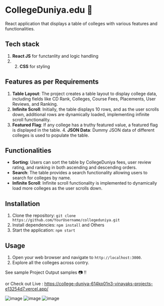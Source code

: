 # CollegeDuniya.edu 🏫 
React application that displays a table of colleges with various features and functionalities. 

## Tech stack 
1. **React JS** for functanlity and logic handling
2. 2. **CSS** for styling

## Features as per Requirements 
1. **Table Layout**: The project creates a table layout to display college data, including fields like CD Rank, Colleges, Course Fees, Placements, User Reviews, and Ranking.
2. **Infinite Scroll**: Initially, the table displays 10 rows, and as the user scrolls down, additional rows are dynamically loaded, implementing infinite scroll functionality.
3. **Featured Flag**: If any college has a truthy featured value, a featured flag is displayed in the table. 4. **JSON Data**: Dummy JSON data of different colleges is used to populate the table.

## Functionalities 
- **Sorting**: Users can sort the table by CollegeDuniya fees, user review rating, and ranking in both ascending and descending orders.
- **Search**: The table provides a search functionality allowing users to search for colleges by name.
- **Infinite Scroll**: Infinite scroll functionality is implemented to dynamically load more colleges as the user scrolls down.

## Installation 
1. Clone the repository: `git clone https://github.com/YourUsername/collegeduniya.git`
2. Install dependencies: `npm install` and Others
3. Start the application: `npm start`

## Usage 
1. Open your web browser and navigate to `http://localhost:3000`.
2. Explore all the colleges across contry.

See sample Project Output samples 📷 !! 

or Check out Live : https://college-duniya-614kp01n3-vinayaks-projects-e13254d7.vercel.app/ 

![image](https://github.com/Vinayak-Sannaik/collegeDuniya/assets/112576218/3ef33e86-0e12-4c26-b8c8-03daf29b7981) 
![image](https://github.com/Vinayak-Sannaik/collegeDuniya/assets/112576218/49f99651-4c91-4889-95ca-8dccb9a43f51) 
![image](https://github.com/Vinayak-Sannaik/collegeDuniya/assets/112576218/3af5f364-c580-4358-ab04-8e941920698e)
